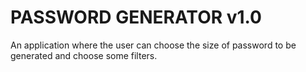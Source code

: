 # PASSWORD GENERATOR v1.0

An application where the user can choose the size of password to be generated and choose some filters.


